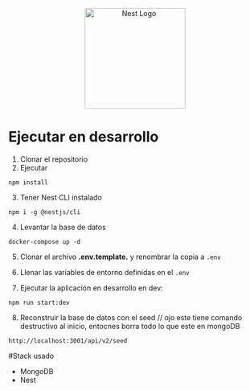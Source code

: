 <p align="center">
  <a href="http://nestjs.com/" target="blank"><img src="https://nestjs.com/img/logo-small.svg" width="200" alt="Nest Logo" /></a>
</p>

# Ejecutar en desarrollo

1. Clonar el repositorio
2. Ejecutar
```
npm install
```
3. Tener Nest CLI instalado
```
npm i -g @nestjs/cli
```

4. Levantar la base de datos
```
docker-compose up -d
```

5. Clonar el archivo __.env.template.__ y renombrar la copia a ```.env```

6. Llenar las variables de entorno definidas en el ```.env```

7. Ejecutar la aplicación en desarrollo en dev:
```
npm run start:dev
```

8. Reconstruir la base de datos con el seed // ojo este tiene comando destructivo al inicio, entocnes borra todo lo que este en mongoDB
```
http://localhost:3001/api/v2/seed
```

#Stack usado
* MongoDB
* Nest
